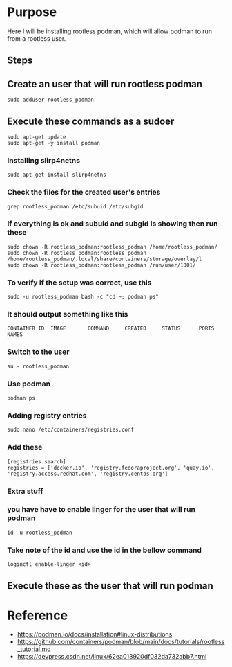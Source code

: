 # Purpose
Here I will be installing rootless podman, which will allow podman to run from a rootless user.


## Steps

## Create an user that will run rootless podman
`sudo adduser rootless_podman`

## Execute these commands as a sudoer
```
sudo apt-get update
sudo apt-get -y install podman
```
### Installing slirp4netns
```
sudo apt-get install slirp4netns
```
### Check the files for the created user's entries
```
grep rootless_podman /etc/subuid /etc/subgid
```



### If everything is ok and subuid and subgid is showing then run these
```
sudo chown -R rootless_podman:rootless_podman /home/rootless_podman/
sudo chown -R rootless_podman:rootless_podman /home/rootless_podman/.local/share/containers/storage/overlay/l
sudo chown -R rootless_podman:rootless_podman /run/user/1001/

```



### To verify if the setup was correct, use this
```
sudo -u rootless_podman bash -c "cd ~; podman ps"
```

### It should output something like this
```
CONTAINER ID  IMAGE       COMMAND     CREATED     STATUS      PORTS       NAMES
```


### Switch to the user
```
su - rootless_podman
```

### Use podman
```
podman ps
```


### Adding registry entries
```
sudo nano /etc/containers/registries.conf
```
### Add these
```
[registries.search]
registries = ['docker.io', 'registry.fedoraproject.org', 'quay.io', 'registry.access.redhat.com', 'registry.centos.org']

```

### Extra stuff
### you have have to enable linger for the user that will run podman
```
id -u rootless_podman
```

### Take note of the id and use the id in the bellow command
```
loginctl enable-linger <id>
```

## Execute these as the user that will run podman

# Reference
* https://podman.io/docs/installation#linux-distributions
* https://github.com/containers/podman/blob/main/docs/tutorials/rootless_tutorial.md
* https://devpress.csdn.net/linux/62ea013920df032da732abb7.html